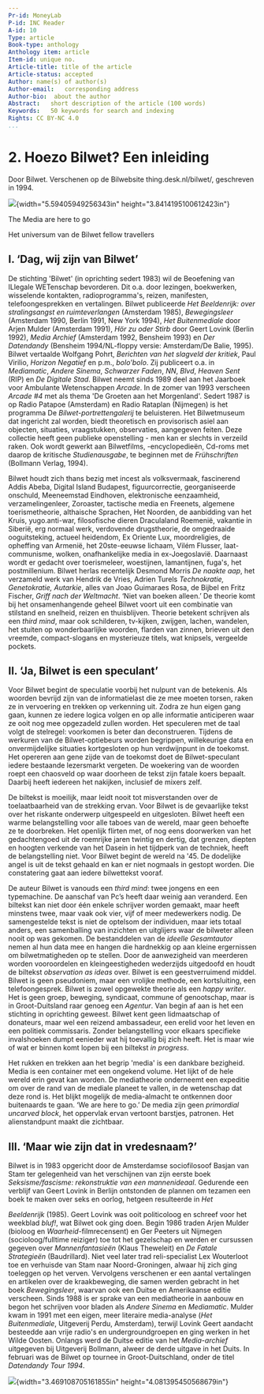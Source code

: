 ```yaml
---
Pr-id: MoneyLab
P-id: INC Reader
A-id: 10
Type: article
Book-type: anthology
Anthology item: article
Item-id: unique no.
Article-title: title of the article
Article-status: accepted
Author: name(s) of author(s)
Author-email:   corresponding address
Author-bio:  about the author
Abstract:   short description of the article (100 words)
Keywords:   50 keywords for search and indexing
Rights: CC BY-NC 4.0
...
```



# 2. Hoezo Bilwet? Een inleiding

Door Bilwet. Verschenen op de Bilwebsite thing.desk.nl/bilwet/,
geschreven in 1994.

![](media/image1.jpg){width="5.59405949256343in"
height="3.8414195100612423in"}

The Media are here to go

Het universum van de Bilwet fellow travellers

## I. ‘Dag, wij zijn van Bilwet’

De stichting 'Bilwet' (in oprichting sedert 1983) wil de Beoefening van
ILlegale WETenschap bevorderen. Dit o.a. door lezingen, boekwerken,
wisselende kontakten, radioprogramma's, reizen, manifesten,
telefoongesprekken en vertalingen. Bilwet publiceerde *Het Beeldenrijk:
over stralingsangst en ruimteverlangen* (Amsterdam 1985),
*Bewegingsleer* (Amsterdam 1990, Berlin 1991, New York 1994), *Het
Buitenmediale* door Arjen Mulder (Amsterdam 1991), *Hör zu oder Stirb*
door Geert Lovink (Berlin 1992), *Media Archief* (Amsterdam 1992,
Bensheim 1993) en *Der Datendandy* (Bensheim 1994/NL-floppy versie:
Amsterdam/De Balie, 1995). Bilwet vertaalde Wolfgang Pohrt, *Berichten
van het slagveld der kritiek*, Paul Virilio, *Horizon Negatief* en p.m.,
*bolo'bolo*. Zij publiceert o.a. in *Mediamatic*, *Andere Sinema*,
*Schwarzer Faden*, *NN*, *Blvd*, *Heaven Sent* (RIP) en *De Digitale
Stad*. Bilwet neemt sinds 1989 deel aan het Jaarboek voor Ambulante
Wetenschappen *Arcade*. In de zomer van 1993 verscheen *Arcade \#4* met
als thema 'De Groeten aan het Morgenland'. Sedert 1987 is op Radio
Patapoe (Amsterdam) en Radio Rataplan (Nijmegen) is het programma De
*Bilwet-portrettengalerij* te beluisteren. Het Bilwetmuseum dat
ingericht zal worden, biedt theoretisch en provisorisch asiel aan
objecten, situaties, vraagstukken, observaties, aangegeven feiten. Deze
collectie heeft geen publieke openstelling - men kan er slechts in
verzeild raken. Ook wordt gewerkt aan Bilwetfilms, -encyclopedieën,
Cd-roms met daarop de kritische *Studienausgabe*, te beginnen met de
*Frühschriften* (Bollmann Verlag, 1994).

Bilwet houdt zich thans bezig met incest als volksvermaak, fascinerend
Addis Abeba, Digital Island Budapest, figuurcorrectie, georganiseerde
onschuld, Meeneemstad Eindhoven, elektronische eenzaamheid,
verzamelingenleer, Zoroaster, tactische media en Freenets, algemene
toerismetheorie, althaische Sprachen, Het Noorden, de aanbidding van het
Kruis, yugo.anti-war, filosofische dieren Draculaland Roemenië, vakantie
in Siberië, erg normaal werk, verdovende drugstheorie, de omgedraaide
ooguitsteking, actueel heidendom, Ex Oriente Lux, moordreligies, de
opheffing van Armenië, het 20ste-eeuwse lichaam, Vilém Flusser,
laat-communisme, wolken, onafhankelijke media in ex-Joegoslavië.
Daarnaast wordt er gedacht over toerismeleer, woestijnen, lamantijnen,
fuga's, het postmillenium. Bilwet herlas recentelijk Desmond Morris *De
naakte aap*, het verzameld werk van Hendrik de Vries, Adrien Turels
*Technokratie, Genetokratie, Autarkie*, alles van Joao Guimaraes Rosa,
de Bijbel en Fritz Fischer, *Griff nach der Weltmacht*. ‘Niet van boeken
alleen.’ De theorie komt bij het onsamenhangende geheel Bilwet voort uit
een combinatie van stilstand en snelheid, reizen en thuisblijven.
Theorie betekent schrijven als een *third* *mind*, maar ook schilderen,
tv-kijken, zwijgen, lachen, wandelen, het stuiten op wonderbaarlijke
woorden, flarden van zinnen, brieven uit den vreemde, compact-slogans en
mysterieuze titels, wat knipsels, vergeelde pockets.

## II. ‘Ja, Bilwet is een speculant’

Voor Bilwet begint de speculatie voorbij het nulpunt van de betekenis.
Als woorden bevrijd zijn van de informatielast die ze mee moeten torsen,
raken ze in vervoering en trekken op verkenning uit. Zodra ze hun eigen
gang gaan, kunnen ze iedere logica volgen en op alle informatie
anticiperen waar ze ooit nog mee opgezadeld zullen worden. Het
speculeren met de taal volgt de stelregel: voorkomen is beter dan
deconstrueren. Tijdens de werkuren van de Bilwet-optiebeurs worden
begrippen, willekeurige data en onvermijdelijke situaties kortgesloten
op hun verdwijnpunt in de toekomst. Het opereren aan gene zijde van de
toekomst doet de Bilwet-speculant iedere bestaande lezersmarkt vergeten.
De woekering van de woorden roept een chaosveld op waar doorheen de
tekst zijn fatale koers bepaalt. Daarbij heeft iedereen het nakijken,
inclusief de mixers zelf.

De biltekst is moeilijk, maar leidt nooit tot misverstanden over de
toelaatbaarheid van de strekking ervan. Voor Bilwet is de gevaarlijke
tekst over het riskante onderwerp uitgespeeld en uitgesloten. Bilwet
heeft een warme belangstelling voor alle taboes van de wereld, maar geen
behoefte ze te doorbreken. Het openlijk flirten met, of nog eens
doorwerken van het gedachtengoed uit de roemrijke jaren twintig en
dertig, dat grenzen, diepten en hoogten verkende van het Dasein in het
tijdperk van de techniek, heeft de belangstelling niet. Voor Bilwet
begint de wereld na '45. De dodelijke angel is uit de tekst gehaald en
kan er niet nogmaals in gestopt worden. Die constatering gaat aan iedere
bilwettekst vooraf.

De auteur Bilwet is vanouds een *third mind*: twee jongens en een
typemachine. De aanschaf van Pc’s heeft daar weinig aan veranderd. Een
biltekst kan niet door één enkele schrijver worden gemaakt, maar heeft
minstens twee, maar vaak ook vier, vijf of meer medewerkers nodig. De
samengestelde tekst is niet de optelsom der individuen, maar iets totaal
anders, een samenballing van inzichten en uitglijers waar de bilweter
alleen nooit op was gekomen. De bestanddelen van de *ideelle
Gesamtautor* nemen al hun data mee en hangen die hardnekkig op aan
kleine ergernissen om bilwetmatigheden op te stellen. Door de
aanwezigheid van meerderen worden vooroordelen en kleingeestigheden
wederzijds uitgedoofd en houdt de biltekst *observation as ideas* over.
Bilwet is een geestverruimend middel. Bilwet is geen pseudoniem, maar
een vrolijke methode, een kortsluiting, een telefoongesprek. Bilwet is
zowel opgewekte theorie als een *happy writer*. Het is geen groep,
beweging, syndicaat, commune of genootschap, maar is in Groot-Duitsland
raar genoeg een *Agentur*. Van begin af aan is het een stichting in
oprichting geweest. Bilwet kent geen lidmaatschap of donateurs, maar wel
een reizend ambassadeur, een erelid voor het leven en een politiek
commissaris. Zonder belangstelling voor elkaars specifieke invalshoeken
dumpt eenieder wat hij toevallig bij zich heeft. Het is maar wie of wat
er binnen komt lopen bij een biltekst *in progress*.

Het rukken en trekken aan het begrip 'media' is een dankbare bezigheid.
Media is een container met een ongekend volume. Het lijkt of de hele
wereld erin gevat kan worden. De mediatheorie onderneemt een expeditie
om over de rand van de mediale planeet te vallen, in de wetenschap dat
deze rond is. Het blijkt mogelijk de media-almacht te ontkennen door
buitenaards te gaan. ‘We are here to go.’ De media zijn geen *primordial
uncarved block*, het oppervlak ervan vertoont barstjes, patronen. Het
alienstandpunt maakt die zichtbaar.

## III. ‘Maar wie zijn dat in vredesnaam?’

Bilwet is in 1983 opgericht door de Amsterdamse sociofilosoof Basjan van
Stam ter gelegenheid van het verschijnen van zijn eerste boek
*Seksisme/fascisme: rekonstruktie van een mannenideaal*. Gedurende een
verblijf van Geert Lovink in Berlijn ontstonden de plannen om tezamen
een boek te maken over seks en oorlog, hetgeen resulteerde in *Het*

*Beeldenrijk* (1985). Geert Lovink was ooit politicoloog en schreef voor
het weekblad *bluf!*, wat Bilwet ook ging doen. Begin 1986 traden Arjen
Mulder (bioloog en *Waarheid*-filmrecensent) en Ger Peeters uit Nijmegen
(socioloog/fulltime reiziger) toe tot het gezelschap en werden er
cursussen gegeven over *Mannenfantasieën* (Klaus Theweleit) en *De
Fatale Strategieën* (Baudrillard). Niet veel later trad reli-specialist
Lex Wouterloot toe en verhuisde van Stam naar Noord-Groningen, alwaar
hij zich ging toeleggen op het verven. Vervolgens verschenen er een
aantal vertalingen en artikelen over de kraakbeweging, die samen werden
gebracht in het boek *Bewegingsleer*, waarvan ook een Duitse en
Amerikaanse editie verscheen. Sinds 1988 is er sprake van een
mediatheorie in aanbouw en begon het schrijven voor bladen als *Andere
Sinema* en *Mediamatic*. Mulder kwam in 1991 met een eigen, meer
literaire media-analyse (*Het Buitenmediale*, Uitgeverij Perdu,
Amsterdam), terwijl Lovink Geert aandacht besteedde aan vrije radio's en
undergroundgroepen en ging werken in het Wilde Oosten. Onlangs werd de
Duitse editie van het *Media-archief* uitgegeven bij Uitgeverij
Bollmann, alweer de derde uitgave in het Duits. In februari was de
Bilwet op tournee in Groot-Duitschland, onder de titel *Datendandy Tour
1994*.

![](media/image2.jpg){width="3.469108705161855in"
height="4.081395450568679in"}
